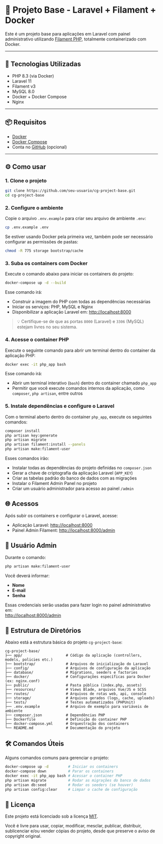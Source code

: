# 🧱 Projeto Base - Laravel + Filament + Docker

Este é um projeto base para aplicações em Laravel com painel administrativo utilizando [Filament PHP](https://filamentphp.com/), totalmente containerizado com Docker.

---

## 🚀 Tecnologias Utilizadas

- PHP 8.3 (via Docker)
- Laravel 11
- Filament v3
- MySQL 8.0
- Docker + Docker Compose
- Nginx

---

## 📦 Requisitos

- [Docker](https://www.docker.com/)
- [Docker Compose](https://docs.docker.com/compose/)
- Conta no [GitHub](https://github.com/) (opcional)

---

## ⚙️ Como usar

### 1. Clone o projeto

```bash
git clone https://github.com/seu-usuario/cg-project-base.git
cd cg-project-base
```

### 2. Configure o ambiente

Copie o arquivo `.env.example` para criar seu arquivo de ambiente `.env`:

```bash
cp .env.example .env
```

Se estiver usando Docker pela primeira vez, também pode ser necessário configurar as permissões de pastas:

```bash
chmod -R 775 storage bootstrap/cache
```

### 3. Suba os containers com Docker

Execute o comando abaixo para iniciar os containers do projeto:

```bash
docker-compose up -d --build
```
Esse comando irá:

- Construir a imagem do PHP com todas as dependências necessárias
- Iniciar os serviços: PHP, MySQL e Nginx
- Disponibilizar a aplicação Laravel em: [http://localhost:8000](http://localhost:8000)

> 💡 Certifique-se de que as portas `8000` (Laravel) e `3306` (MySQL) estejam livres no seu sistema.

### 4. Acesse o container PHP

Execute o seguinte comando para abrir um terminal dentro do container da aplicação PHP:

```bash
docker exec -it php_app bash
```
Esse comando irá:

- Abrir um terminal interativo (`bash`) dentro do container chamado `php_app`
- Permitir que você execute comandos internos da aplicação, como `composer`, `php artisan`, entre outros

### 5. Instale dependências e configure o Laravel

Com o terminal aberto dentro do container `php_app`, execute os seguintes comandos:

```bash
composer install
php artisan key:generate
php artisan migrate
php artisan filament:install --panels
php artisan make:filament-user
```
Esses comandos irão:

- Instalar todas as dependências do projeto definidas no `composer.json`
- Gerar a chave de criptografia da aplicação Laravel (`APP_KEY`)
- Criar as tabelas padrão do banco de dados com as migrações
- Instalar o Filament Admin Panel no projeto
- Criar um usuário administrador para acesso ao painel `/admin`

## 🌐 Acessos

Após subir os containers e configurar o Laravel, acesse:

- Aplicação Laravel: [http://localhost:8000](http://localhost:8000)
- Painel Admin Filament: [http://localhost:8000/admin](http://localhost:8000/admin)

## 🔐 Usuário Admin

Durante o comando:

```bash
php artisan make:filament-user
```
Você deverá informar:

- **Nome**
- **E-mail**
- **Senha**

Essas credenciais serão usadas para fazer login no painel administrativo em:  
[http://localhost:8000/admin](http://localhost:8000/admin)

## 📁 Estrutura de Diretórios

Abaixo está a estrutura básica do projeto `cg-project-base`:

```text
cg-project-base/
├── app/                    # Código da aplicação (controllers, models, policies etc.)
├── bootstrap/              # Arquivos de inicialização do Laravel
├── config/                 # Arquivos de configuração da aplicação
├── database/               # Migrations, seeders e factories
├── docker/                 # Configurações específicas para Docker (ex: nginx.conf)
├── public/                 # Pasta pública (index.php, assets)
├── resources/              # Views Blade, arquivos Vue/JS e SCSS
├── routes/                 # Arquivos de rotas web, api, console
├── storage/                # Arquivos gerados (logs, cache, uploads)
├── tests/                  # Testes automatizados (PHPUnit)
├── .env.example            # Arquivo de exemplo para variáveis de ambiente
├── composer.json           # Dependências PHP
├── Dockerfile              # Definição do container PHP
├── docker-compose.yml      # Orquestração dos containers
└── README.md               # Documentação do projeto
```

## 🛠️ Comandos Úteis

Alguns comandos comuns para gerenciar o projeto:

```bash
docker-compose up -d         # Iniciar os containers
docker-compose down          # Parar os containers
docker exec -it php_app bash # Acessar o container PHP
php artisan migrate          # Rodar as migrações do banco de dados
php artisan db:seed          # Rodar os seeders (se houver)
php artisan config:clear     # Limpar o cache de configuração
```

## 📝 Licença

Este projeto está licenciado sob a licença [MIT](LICENSE).

Você é livre para usar, copiar, modificar, mesclar, publicar, distribuir, sublicenciar e/ou vender cópias do projeto, desde que preserve o aviso de copyright original.

